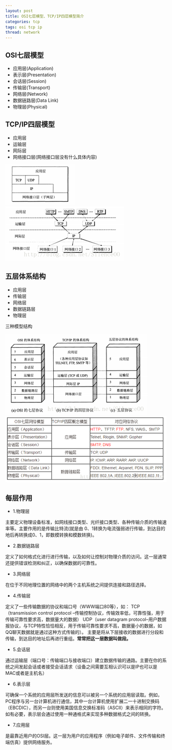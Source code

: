 ```yaml
---
layout: post
title: OSI七层模型、TCP/IP四层模型简介
categories: tcp
tags: osi tcp ip
thread: network
---
```


## OSI七层模型
* 应用层(Application)
* 表示层(Presentation)
* 会话层(Session)
* 传输层(Transport)
* 网络层(Network)
* 数据链路层(Data Link)
* 物理层(Physical)

## TCP/IP四层模型
* 应用层
* 运输层
* 网际层
* 网络接口层(网络接口层没有什么具体内容)

![模型对比1](/static/images/tcp/模型对比1.png)
![模型对比2](/static/images/tcp/模型对比2.png)

## 五层体系结构
* 应用层
* 传输层
* 网络层
* 数据链路层
* 物理层

三种模型结构

![模型结构](/static/images/tcp/模型结构.png)
![模型对应协议](/static/images/tcp/模型对应协议.png)

## 每层作用
* 1.物理层

主要定义物理设备标准，如网线接口类型、光纤接口类型、各种传输介质的传输速率等。主要作用的是传输比特流(就是由 0、1转换为电流强弱进行传输，到达目的地后再转换成0、1，即数模转换和模数转换)。

* 2.数据链路层

定义了如何格式化进行进行传输，以及如何让控制对物理介质的访问。这一层通常还提供错误检测和纠正，以确保数据的可靠性。

* 3.网络层

在位于不同地理位置的网络中的两个主机系统之间提供连接和路径选择。

* 4.传输层

定义了一些传输数据的协议和端口号（WWW端口80等），如： 
TCP（transmission control protocol –传输控制协议，传输效率低，可靠性强，用于传输可靠性要求高，数据量大的数据） 
UDP（user datagram protocol–用户数据报协议，与TCP特性恰恰相反，用于传输可靠性要求不高，数据量小的数据，如QQ聊天数据就是通过这种方式传输的）。 主要是将从下层接收的数据进行分段和传输，到达目的地址后再进行重组。**常常把这一层数据叫做段。**　　

* 5.会话层

通过运输层（端口号：传输端口与接收端口）建立数据传输的通路。主要在你的系统之间发起会话或者接受会话请求（设备之间需要互相认识可以是IP也可以是MAC或者是主机名） 

* 6.表示层

可确保一个系统的应用层所发送的信息可以被另一个系统的应用层读取。例如，PC程序与另一台计算机进行通信，其中一台计算机使用扩展二一十进制交换码（EBCDIC），而另一台则使用美国信息交换标准码（ASCII）来表示相同的字符。如有必要，表示层会通过使用一种通格式来实现多种数据格式之间的转换。

* 7.应用层

是最靠近用户的OSI层。这一层为用户的应用程序（例如电子邮件、文件传输和终端仿真）提供网络服务。



